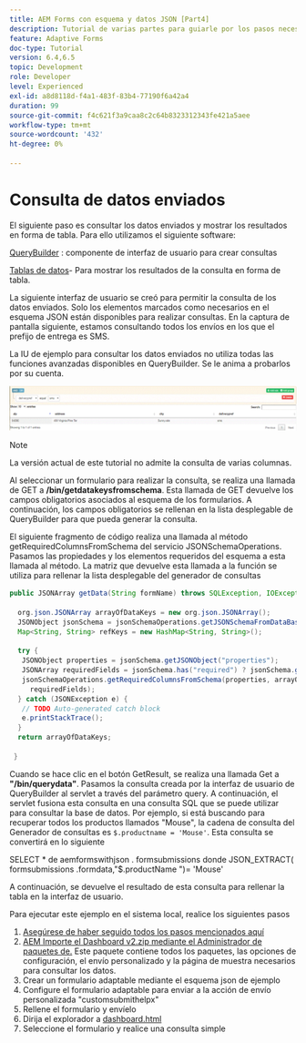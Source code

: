 ```yaml
---
title: AEM Forms con esquema y datos JSON [Part4]
description: Tutorial de varias partes para guiarle por los pasos necesarios para crear un formulario adaptable con esquema JSON y consultar los datos enviados.
feature: Adaptive Forms
doc-type: Tutorial
version: 6.4,6.5
topic: Development
role: Developer
level: Experienced
exl-id: a8d8118d-f4a1-483f-83b4-77190f6a42a4
duration: 99
source-git-commit: f4c621f3a9caa8c2c64b8323312343fe421a5aee
workflow-type: tm+mt
source-wordcount: '432'
ht-degree: 0%

---
```


# Consulta de datos enviados


El siguiente paso es consultar los datos enviados y mostrar los resultados en forma de tabla. Para ello utilizamos el siguiente software:

[QueryBuilder](https://querybuilder.js.org/) : componente de interfaz de usuario para crear consultas

[Tablas de datos](https://datatables.net/)- Para mostrar los resultados de la consulta en forma de tabla.

La siguiente interfaz de usuario se creó para permitir la consulta de los datos enviados. Solo los elementos marcados como necesarios en el esquema JSON están disponibles para realizar consultas. En la captura de pantalla siguiente, estamos consultando todos los envíos en los que el prefijo de entrega es SMS.

La IU de ejemplo para consultar los datos enviados no utiliza todas las funciones avanzadas disponibles en QueryBuilder. Se le anima a probarlos por su cuenta.

![querybuilder](assets/querybuilderui.gif)

>[!NOTE]
>
>La versión actual de este tutorial no admite la consulta de varias columnas.

Al seleccionar un formulario para realizar la consulta, se realiza una llamada de GET a **/bin/getdatakeysfromschema**. Esta llamada de GET devuelve los campos obligatorios asociados al esquema de los formularios. A continuación, los campos obligatorios se rellenan en la lista desplegable de QueryBuilder para que pueda generar la consulta.

El siguiente fragmento de código realiza una llamada al método getRequiredColumnsFromSchema del servicio JSONSchemaOperations. Pasamos las propiedades y los elementos requeridos del esquema a esta llamada al método. La matriz que devuelve esta llamada a la función se utiliza para rellenar la lista desplegable del generador de consultas

```java
public JSONArray getData(String formName) throws SQLException, IOException {

  org.json.JSONArray arrayOfDataKeys = new org.json.JSONArray();
  JSONObject jsonSchema = jsonSchemaOperations.getJSONSchemaFromDataBase(formName);
  Map<String, String> refKeys = new HashMap<String, String>();

  try {
   JSONObject properties = jsonSchema.getJSONObject("properties");
   JSONArray requiredFields = jsonSchema.has("required") ? jsonSchema.getJSONArray("required") : null;
   jsonSchemaOperations.getRequiredColumnsFromSchema(properties, arrayOfDataKeys, "", jsonSchema, refKeys,
     requiredFields);
  } catch (JSONException e) {
   // TODO Auto-generated catch block
   e.printStackTrace();
  }
  return arrayOfDataKeys;

 }
```

Cuando se hace clic en el botón GetResult, se realiza una llamada Get a **&quot;/bin/querydata&quot;**. Pasamos la consulta creada por la interfaz de usuario de QueryBuilder al servlet a través del parámetro query. A continuación, el servlet fusiona esta consulta en una consulta SQL que se puede utilizar para consultar la base de datos. Por ejemplo, si está buscando para recuperar todos los productos llamados &quot;Mouse&quot;, la cadena de consulta del Generador de consultas es `$.productname = 'Mouse'`. Esta consulta se convertirá en lo siguiente

SELECT &#42; de aemformswithjson .  formsubmissions donde JSON_EXTRACT( formsubmissions .formdata,&quot;$.productName &quot;)= &#39;Mouse&#39;

A continuación, se devuelve el resultado de esta consulta para rellenar la tabla en la interfaz de usuario.

Para ejecutar este ejemplo en el sistema local, realice los siguientes pasos

1. [Asegúrese de haber seguido todos los pasos mencionados aquí](part2.md)
1. [AEM Importe el Dashboard v2.zip mediante el Administrador de paquetes de.](assets/dashboardv2.zip) Este paquete contiene todos los paquetes, las opciones de configuración, el envío personalizado y la página de muestra necesarios para consultar los datos.
1. Crear un formulario adaptable mediante el esquema json de ejemplo
1. Configure el formulario adaptable para enviar a la acción de envío personalizada &quot;customsubmithelpx&quot;
1. Rellene el formulario y envíelo
1. Dirija el explorador a [dashboard.html](http://localhost:4502/content/AemForms/dashboard.html)
1. Seleccione el formulario y realice una consulta simple
